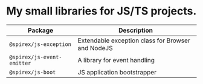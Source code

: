 # My small libraries for JS/TS projects.

| Package                    | Description                                       |
|----------------------------|---------------------------------------------------|
| `@spirex/js-exception`     | Extendable exception class for Browser and NodeJS |
| `@spirex/js-event-emitter` | A library for event handling                      |
| `@spirex/js-boot`          | JS application bootstrapper                       | 
